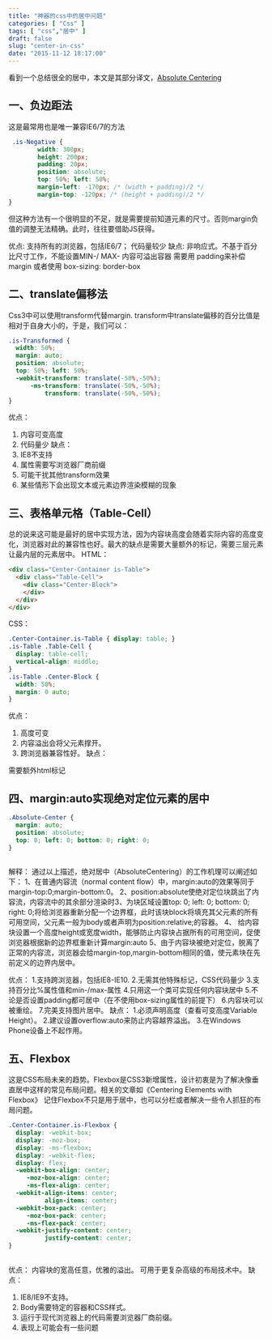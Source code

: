```yaml
---
title: "神器的css中的居中问题"
categories: [ "Css" ]
tags: [ "css","居中" ]
draft: false
slug: "center-in-css"
date: "2015-11-12 18:17:00"
---
```


看到一个总结很全的居中，本文是其部分译文，[Absolute Centering](http://codepen.io/shshaw/details/gEiDt)

## 一、负边距法

这是最常用也是唯一兼容IE6/7的方法

```css
 .is-Negative {
        width: 300px;
        height: 200px;
        padding: 20px;
        position: absolute;
        top: 50%; left: 50%;
        margin-left: -170px; /* (width + padding)/2 */
        margin-top: -120px; /* (height + padding)/2 */
}
```


<!--more-->


但这种方法有一个很明显的不足，就是需要提前知道元素的尺寸。否则margin负值的调整无法精确。此时，往往要借助JS获得。

优点:
支持所有的浏览器，包括IE6/7；
代码量较少
缺点:
非响应式。不基于百分比尺寸工作，不能设置MIN-/ MAX-
内容可溢出容器
需要用 padding来补偿 margin 或者使用 box-sizing: border-box

## 二、translate偏移法

Css3中可以使用transform代替margin. transform中translate偏移的百分比值是相对于自身大小的，于是，我们可以：

```css
.is-Transformed {   
  width: 50%;  
  margin: auto;  
  position: absolute;  
  top: 50%; left: 50%;  
  -webkit-transform: translate(-50%,-50%);  
      -ms-transform: translate(-50%,-50%);  
          transform: translate(-50%,-50%);  
}  
```

优点：

1. 内容可变高度
2. 代码量少
   缺点：
3. IE8不支持
4. 属性需要写浏览器厂商前缀
5. 可能干扰其他transform效果
6. 某些情形下会出现文本或元素边界渲染模糊的现象

## 三、表格单元格（Table-Cell）

总的说来这可能是最好的居中实现方法，因为内容块高度会随着实际内容的高度变化，浏览器对此的兼容性也好。最大的缺点是需要大量额外的标记，需要三层元素让最内层的元素居中。
HTML：

```html
<div class="Center-Container is-Table">  
  <div class="Table-Cell">  
    <div class="Center-Block">  
    </div>  
  </div>  
</div>
```

CSS：

```css
.Center-Container.is-Table { display: table; }  
.is-Table .Table-Cell {  
  display: table-cell;  
  vertical-align: middle;  
}  
.is-Table .Center-Block {  
  width: 50%;  
  margin: 0 auto;  
}  
```

优点：

1. 高度可变
2. 内容溢出会将父元素撑开。
3. 跨浏览器兼容性好。
   缺点：

需要额外html标记

## 四、margin:auto实现绝对定位元素的居中

```css
.Absolute-Center {
  margin: auto;
  position: absolute;
  top: 0; left: 0; bottom: 0; right: 0;
}
 
```

解释：
通过以上描述，绝对居中（AbsoluteCentering）的工作机理可以阐述如下：
1、在普通内容流（normal content flow）中，margin:auto的效果等同于
margin-top:0;margin-bottom:0。
2、position:absolute使绝对定位块跳出了内容流，内容流中的其余部分渲染时3、为块区域设置top:  0; left: 0; bottom: 0; right:  0;将给浏览器重新分配一个边界框，此时该块block将填充其父元素的所有可用空间，父元素一般为body或者声明为position:relative;的容器。
4、  给内容块设置一个高度height或宽度width，能够防止内容块占据所有的可用空间，促使浏览器根据新的边界框重新计算margin:auto
5、由于内容块被绝对定位，脱离了正常的内容流，浏览器会给margin-top,margin-bottom相同的值，使元素块在先前定义的边界内居中。

优点：
1.支持跨浏览器，包括IE8-IE10.
2.无需其他特殊标记，CSS代码量少
3.支持百分比%属性值和min-/max-属性
4.只用这一个类可实现任何内容块居中
5.不论是否设置padding都可居中（在不使用box-sizing属性的前提下）
6.内容块可以被重绘。
7.完美支持图片居中。
缺点：
1.必须声明高度（查看可变高度Variable Height）。
2.建议设置overflow:auto来防止内容越界溢出。
3.在Windows Phone设备上不起作用。

## 五、Flexbox

这是CSS布局未来的趋势。Flexbox是CSS3新增属性，设计初衷是为了解决像垂直居中这样的常见布局问题。相关的文章如《Centering Elements with Flexbox》
记住Flexbox不只是用于居中，也可以分栏或者解决一些令人抓狂的布局问题。

```css
.Center-Container.is-Flexbox {
  display: -webkit-box;
  display: -moz-box;
  display: -ms-flexbox;
  display: -webkit-flex;
  display: flex;
  -webkit-box-align: center;
     -moz-box-align: center;
     -ms-flex-align: center;
  -webkit-align-items: center;
          align-items: center;
  -webkit-box-pack: center;
     -moz-box-pack: center;
     -ms-flex-pack: center;
  -webkit-justify-content: center;
          justify-content: center;
}
 
```

优点：
内容块的宽高任意，优雅的溢出。
可用于更复杂高级的布局技术中。
缺点：

1. IE8/IE9不支持。
2. Body需要特定的容器和CSS样式。
3. 运行于现代浏览器上的代码需要浏览器厂商前缀。
4. 表现上可能会有一些问题